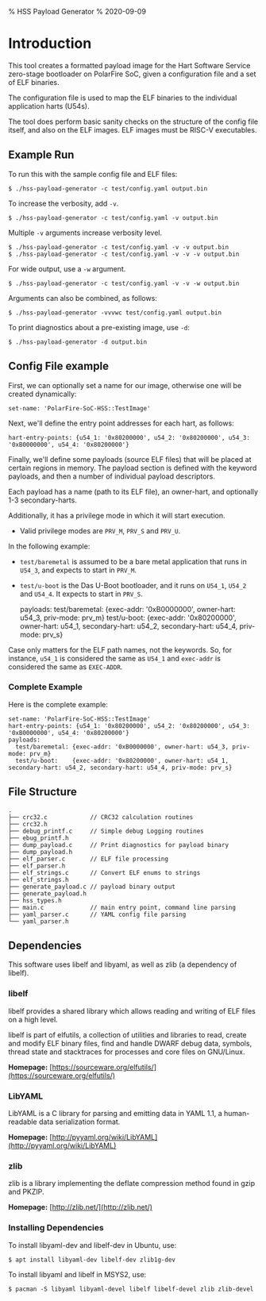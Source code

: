 % HSS Payload Generator
% 2020-09-09

# Introduction 

This tool creates a formatted payload image for the Hart Software Service zero-stage bootloader on PolarFire SoC, given a configuration file and a set of ELF binaries.

The configuration file is used to map the ELF binaries to the individual application harts (U54s).

The tool does perform basic sanity checks on the structure of the config file itself, and also on the ELF images.  ELF images must be RISC-V executables.

## Example Run

To run this with the sample config file and ELF files:

    $ ./hss-payload-generator -c test/config.yaml output.bin

To increase the verbosity, add `-v`.

    $ ./hss-payload-generator -c test/config.yaml -v output.bin

Multiple `-v` arguments increase verbosity level.

    $ ./hss-payload-generator -c test/config.yaml -v -v output.bin
    $ ./hss-payload-generator -c test/config.yaml -v -v -v output.bin

For wide output, use a `-w` argument.

    $ ./hss-payload-generator -c test/config.yaml -v -v -w output.bin

Arguments can also be combined, as follows:

    $ ./hss-payload-generator -vvvwc test/config.yaml output.bin

To print diagnostics about a pre-existing image, use `-d`:

    $ ./hss-payload-generator -d output.bin

## Config File example

First, we can optionally set a name for our image, otherwise one will be created dynamically:

    set-name: 'PolarFire-SoC-HSS::TestImage'

Next, we'll define the entry point addresses for each hart, as follows:

    hart-entry-points: {u54_1: '0x80200000', u54_2: '0x80200000', u54_3: '0xB0000000', u54_4: '0x80200000'}

Finally, we'll define some payloads (source ELF files) that will be placed at certain regions in memory.  The payload section is defined with the keyword payloads, and then a number of individual payload descriptors.

Each payload has a name (path to its ELF file), an owner-hart, and optionally 1-3 secondary-harts.

Additionally, it has a privilege mode in which it will start execution.
 * Valid privilege modes are `PRV_M`, `PRV_S` and `PRV_U`.


In the following example:
 * `test/baremetal` is assumed to be a bare metal application that runs in `U54_3`, and expects to start in `PRV_M`.
 * `test/u-boot` is the Das U-Boot bootloader, and it runs on `U54_1`, `U54_2` and `U54_4`.  It expects to start in `PRV_S`.
 
    payloads:
      test/baremetal: {exec-addr: '0xB0000000', owner-hart: u54_3, priv-mode: prv_m}
      test/u-boot:    {exec-addr: '0x80200000', owner-hart: u54_1, secondary-hart: u54_2, secondary-hart: u54_4, priv-mode: prv_s}

Case only matters for the ELF path names, not the keywords. So, for instance, `u54_1` is considered the same as `U54_1` and `exec-addr` is considered the same as `EXEC-ADDR`.

### Complete Example

Here is the complete example:

    set-name: 'PolarFire-SoC-HSS::TestImage'
    hart-entry-points: {u54_1: '0x80200000', u54_2: '0x80200000', u54_3: '0xB0000000', u54_4: '0x80200000'}
    payloads:
      test/baremetal: {exec-addr: '0xB0000000', owner-hart: u54_3, priv-mode: prv_m}
      test/u-boot:    {exec-addr: '0x80200000', owner-hart: u54_1, secondary-hart: u54_2, secondary-hart: u54_4, priv-mode: prv_s}

## File Structure

````
.
├── crc32.c            // CRC32 calculation routines
├── crc32.h
├── debug_printf.c     // Simple debug Logging routines
├── ebug_printf.h
├── dump_payload.c     // Print diagnostics for payload binary
├── dump_payload.h
├── elf_parser.c       // ELF file processing
├── elf_parser.h
├── elf_strings.c      // Convert ELF enums to strings
├── elf_strings.h
├── generate_payload.c // payload binary output
├── generate_payload.h
├── hss_types.h
├── main.c             // main entry point, command line parsing
├── yaml_parser.c      // YAML config file parsing
└── yaml_parser.h
````

## Dependencies

This software uses libelf and libyaml, as well as zlib (a dependency of libelf).

### libelf

libelf provides a shared library which allows reading and writing of ELF files on a high level.

libelf is part of elfutils, a collection of utilities and libraries to read, create and modify ELF binary files, find and handle DWARF debug data, symbols, thread state and stacktraces for processes and core files on GNU/Linux.

**Homepage:** [https://sourceware.org/elfutils/](https://sourceware.org/elfutils/)

### LibYAML

LibYAML is a C library for parsing and emitting data in YAML 1.1, a human-readable data serialization format.

**Homepage:** [http://pyyaml.org/wiki/LibYAML](http://pyyaml.org/wiki/LibYAML)

### zlib

zlib is a library implementing the deflate compression method found in gzip and PKZIP.

**Homepage:** [http://zlib.net/](http://zlib.net/)

### Installing Dependencies

To install libyaml-dev and libelf-dev in Ubuntu, use:

    $ apt install libyaml-dev libelf-dev zlib1g-dev

To install libyaml and libelf in MSYS2, use:

    $ pacman -S libyaml libyaml-devel libelf libelf-devel zlib zlib-devel
